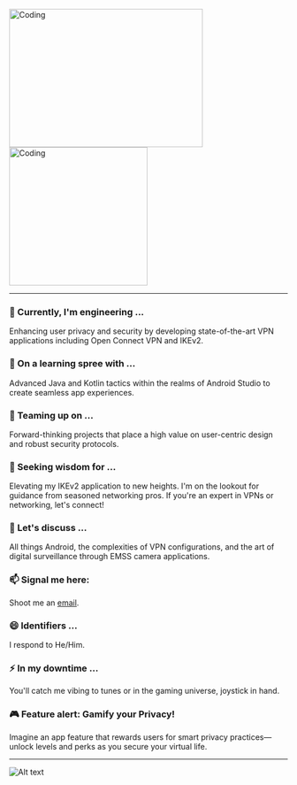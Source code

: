 <p float="left">
  <img align="left" alt="Coding" width="350" height="250" src="https://media.giphy.com/media/v1.Y2lkPTc5MGI3NjExbnpldWJyMGlwYjlhMmk5eWdqOWI3M3A5dmF6dXhvaHNkcGJwN3huOCZlcD12MV9pbnRlcm5hbF9naWZfYnlfaWQmY3Q9Zw/zqG2gKQdrGs42MaB5u/giphy.gif">
  <img align="center" alt="Coding" width="250" src="https://media.giphy.com/media/dvkFZr4VBBS6I/giphy.gif">
</p>

---

### 🔭 Currently, I'm engineering ...
Enhancing user privacy and security by developing state-of-the-art VPN applications including Open Connect VPN and IKEv2.

### 🌱 On a learning spree with ...
Advanced Java and Kotlin tactics within the realms of Android Studio to create seamless app experiences.

### 👯 Teaming up on ...
Forward-thinking projects that place a high value on user-centric design and robust security protocols.

### 🤔 Seeking wisdom for ...
Elevating my IKEv2 application to new heights. I'm on the lookout for guidance from seasoned networking pros.
If you're an expert in VPNs or networking, let's connect!

### 💬 Let's discuss ...
All things Android, the complexities of VPN configurations, and the art of digital surveillance through EMSS camera applications.

### 📫 Signal me here:
Shoot me an [email](ahmadnjadm@gmail.com).

### 😄 Identifiers ...
I respond to He/Him.

### ⚡ In my downtime ...
You'll catch me vibing to tunes or in the gaming universe, joystick in hand.

### 🎮 Feature alert: Gamify your Privacy!
Imagine an app feature that rewards users for smart privacy practices—unlock levels and perks as you secure your virtual life.



  ---
![Alt text](https://spotify-recently-played-readme.vercel.app/api?user=3177s7r6xsxcxq4hdegyb263t654&count=10&width=600)
